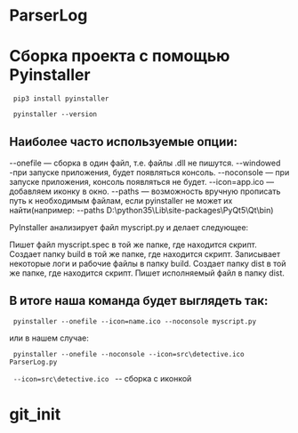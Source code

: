 # ParserLog

<H1>Сборка проекта с помощью Pyinstaller</H1>
<code> pip3 install pyinstaller </code>

<code> pyinstaller --version </code>

Наиболее часто используемые опции:
----------------------------------------------------------------------------------
--onefile — сборка в один файл, т.е. файлы .dll не пишутся.
--windowed -при запуске приложения, будет появляться консоль.
--noconsole — при запуске приложения, консоль появляться не будет.
--icon=app.ico — добавляем иконку в окно.
--paths — возможность вручную прописать путь к необходимым файлам, если pyinstaller
не может их найти(например: --paths D:\python35\Lib\site-packages\PyQt5\Qt\bin)

PyInstaller анализирует файл myscript.py и делает следующее:

Пишет файл myscript.spec в той же папке, где находится скрипт.
Создает папку build в той же папке, где находится скрипт.
Записывает некоторые логи и рабочие файлы в папку build.
Создает папку dist в той же папке, где находится скрипт.
Пишет исполняемый файл в папку dist.

В итоге наша команда будет выглядеть так:
-------------------------------------------------------------
<code> pyinstaller --onefile --icon=name.ico --noconsole myscript.py </code>

или в нашем случае:

<code> pyinstaller --onefile --noconsole --icon=src\detective.ico ParserLog.py </code>

<code> --icon=src\detective.ico </code> -- сборка с иконкой 
# git_init
